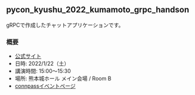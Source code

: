 ## pycon_kyushu_2022_kumamoto_grpc_handson

gRPCで作成したチャットアプリケーションです。

### 概要

- [公式サイト](https://kyushu.pycon.jp/2022/)
- 日時: 2022/1/22（土）
- 講演時間: 15:00～15:30
- 場所: 熊本城ホール メイン会場 / Room B
- [connpassイベントページ](https://pycon-kyushu.connpass.com/event/224167/)